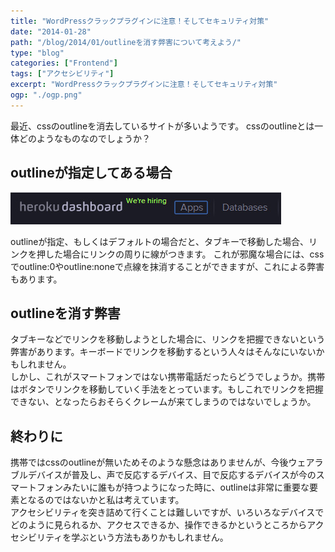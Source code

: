 ```yaml
---
title: "WordPressクラックプラグインに注意！そしてセキュリティ対策"
date: "2014-01-28"
path: "/blog/2014/01/outlineを消す弊害について考えよう/"
type: "blog"
categories: ["Frontend"]
tags: ["アクセシビリティ"]
excerpt: "WordPressクラックプラグインに注意！そしてセキュリティ対策"
ogp: "./ogp.png"
---
```


最近、cssのoutlineを消去しているサイトが多いようです。 cssのoutlineとは一体どのようなものなのでしょうか？

## outlineが指定してある場合

![outline](outline.jpg)

outlineが指定、もしくはデフォルトの場合だと、タブキーで移動した場合、リンクを押した場合にリンクの周りに線がつきます。 これが邪魔な場合には、cssでoutline:0やoutline:noneで点線を抹消することができますが、これによる弊害もあります。

## outlineを消す弊害

タブキーなどでリンクを移動しようとした場合に、リンクを把握できないという弊害があります。キーボードでリンクを移動するという人々はそんなにいないかもしれません。   
 しかし、これがスマートフォンではない携帯電話だったらどうでしょうか。携帯はボタンでリンクを移動していく手法をとっています。もしこれでリンクを把握できない、となったらおそらくクレームが来てしまうのではないでしょうか。

## 終わりに

携帯ではcssのoutlineが無いためそのような懸念はありませんが、今後ウェアラブルデバイスが普及し、声で反応するデバイス、目で反応するデバイスが今のスマートフォンみたいに誰もが持つようになった時に、outlineは非常に重要な要素となるのではないかと私は考えています。   
 アクセシビリティを突き詰めて行くことは難しいですが、いろいろなデバイスでどのように見られるか、アクセスできるか、操作できるかというところからアクセシビリティを学ぶという方法もありかもしれません。
